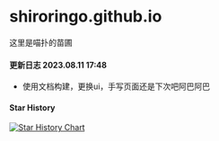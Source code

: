 # shiroringo.github.io
这里是喵扑的苗圃
#### 更新日志 2023.08.11 17:48
- 使用文档构建，更换ui，手写页面还是下次吧阿巴阿巴

#### Star History
[![Star History Chart](https://api.star-history.com/svg?repos=shiroringo/shiroringo.github.io&type=Date)](https://star-history.com/#shiroringo/shiroringo.github.io&Date)
